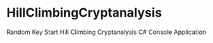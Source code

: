 HillClimbingCryptanalysis
=========================

Random Key Start Hill Climbing Cryptanalysis C# Console Application